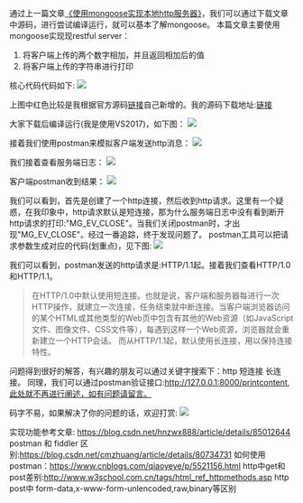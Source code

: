 通过上一篇文章[《使用mongoose实现本地http服务器》](http://www.gocpplua.com/index.php/archives/34.html)，我们可以通过下载文章中源码，进行尝试编译运行，就可以基本了解mongoose。
本篇文章主要使用mongoose实现现restful server：


1. 将客户端上传的两个数字相加，并且返回相加后的值
2. 将客户端上传的字符串进行打印

核心代码代码如下:
![](https://i.imgur.com/eiYqFcl.png)

上图中红色比较是我根据官方源码[链接](https://github.com/cesanta/mongoose/blob/master/examples/restful_server/restful_server.c)自己新增的。我的源码下载地址:[链接](https://github.com/gocpplua/minilibiary/releases/tag/v0.0.2)

大家下载后编译运行(我是使用VS2017)，如下图：
![](https://i.imgur.com/KFbJBqh.png)


接着我们使用postman来模拟客户端发送http消息：
![](https://i.imgur.com/rI5A2Xs.png)

我们接着查看服务端日志：
![](https://i.imgur.com/q8voB2T.png)

客户端postman收到结果：
![](https://i.imgur.com/Ftioely.png)

我们可以看到，首先是创建了一个http连接，然后收到http请求。这里有一个疑惑，在我印象中，http请求默认是短连接，那为什么服务端日志中没有看到断开http请求的打印:"MG_EV_CLOSE"。当我们关闭postman时，才出现"MG_EV_CLOSE"。经过一番追踪，终于发现问题了。
postman工具可以把请求参数生成对应的代码(划重点)，见下图:
![](https://i.imgur.com/swpqRWe.png)

我们可以看到，postman发送的http请求是:HTTP/1.1起。接着我们查看HTTP/1.0和HTTP/1.1。
> 在HTTP/1.0中默认使用短连接。也就是说，客户端和服务器每进行一次HTTP操作，就建立一次连接，任务结束就中断连接。当客户端浏览器访问的某个HTML或其他类型的Web页中包含有其他的Web资源（如JavaScript文件、图像文件、CSS文件等），每遇到这样一个Web资源，浏览器就会重新建立一个HTTP会话。
而从HTTP/1.1起，默认使用长连接，用以保持连接特性。

问题得到很好的解答，有兴趣的朋友可以通过关键字搜索下：http 短连接 长连接。
同理，我们可以通过postman验证接口:http://127.0.0.1:8000/printcontent,此处就不再进行阐述，如有问题请留言。

码字不易，如果解决了你的问题的话，欢迎打赏:
![](https://i.imgur.com/y1Kh5wx.png)

实现功能参考文章:
https://blog.csdn.net/hnzwx888/article/details/85012644
postman 和 fiddler 区别:https://blog.csdn.net/cmzhuang/article/details/80734731
如何使用postman：https://www.cnblogs.com/qiaoyeye/p/5521156.html
http中get和post差别:http://www.w3school.com.cn/tags/html_ref_httpmethods.asp
http post中 form-data,x-www-form-unlencoded,raw,binary等区别